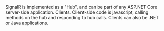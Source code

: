 SignalR is implemented as a "Hub", and can be part of any ASP.NET Core server-side application.  Clients.  Client-side code is javascript, calling methods on the hub and responding to hub calls.  Clients can also be .NET or Java applications.

